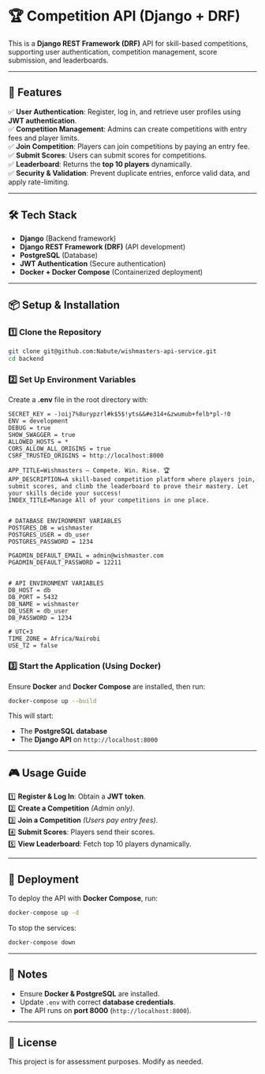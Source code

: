 # 🏆 Competition API (Django + DRF)

This is a **Django REST Framework (DRF)** API for skill-based competitions, supporting user authentication, competition management, score submission, and leaderboards.

---

## 🚀 Features

✅ **User Authentication**: Register, log in, and retrieve user profiles using **JWT authentication**.  
✅ **Competition Management**: Admins can create competitions with entry fees and player limits.  
✅ **Join Competition**: Players can join competitions by paying an entry fee.  
✅ **Submit Scores**: Users can submit scores for competitions.  
✅ **Leaderboard**: Returns the **top 10 players** dynamically.  
✅ **Security & Validation**: Prevent duplicate entries, enforce valid data, and apply rate-limiting.  

---

## 🛠️ Tech Stack

- **Django** (Backend framework)  
- **Django REST Framework (DRF)** (API development)  
- **PostgreSQL** (Database)  
- **JWT Authentication** (Secure authentication)  
- **Docker + Docker Compose** (Containerized deployment)  

---

## 📦 Setup & Installation

### 1️⃣ Clone the Repository  
```sh
git clone git@github.com:Nabute/wishmasters-api-service.git
cd backend
```

### 2️⃣ Set Up Environment Variables  
Create a **.env** file in the root directory with:

```env
SECRET_KEY = -)oij7%8urypzrl#k$5$!yts&&#e314+&zwumub+felb*pl-!0
ENV = development
DEBUG = true
SHOW_SWAGGER = true
ALLOWED_HOSTS = *
CORS_ALLOW_ALL_ORIGINS = true
CSRF_TRUSTED_ORIGINS = http://localhost:8000

APP_TITLE=Wishmasters – Compete. Win. Rise. 🏆
APP_DESCRIPTION=A skill-based competition platform where players join, submit scores, and climb the leaderboard to prove their mastery. Let your skills decide your success!
INDEX_TITLE=Manage All of your competitions in one place.


# DATABASE ENVIRONMENT VARIABLES
POSTGRES_DB = wishmaster
POSTGRES_USER = db_user
POSTGRES_PASSWORD = 1234 

PGADMIN_DEFAULT_EMAIL = admin@wishmaster.com
PGADMIN_DEFAULT_PASSWORD = 12211


# API ENVIRONMENT VARIABLES
DB_HOST = db
DB_PORT = 5432
DB_NAME = wishmaster
DB_USER = db_user
DB_PASSWORD = 1234

# UTC+3
TIME_ZONE = Africa/Nairobi
USE_TZ = false
```

### 3️⃣ Start the Application (Using Docker)  
Ensure **Docker** and **Docker Compose** are installed, then run:

```sh
docker-compose up --build
```
This will start:
- The **PostgreSQL database**  
- The **Django API** on `http://localhost:8000`  

---

## 🎮 Usage Guide

1️⃣ **Register & Log In**: Obtain a **JWT token**.  
2️⃣ **Create a Competition** *(Admin only)*.  
3️⃣ **Join a Competition** *(Users pay entry fees)*.  
4️⃣ **Submit Scores**: Players send their scores.  
5️⃣ **View Leaderboard**: Fetch top 10 players dynamically.  

---

## 🚀 Deployment

To deploy the API with **Docker Compose**, run:  
```sh
docker-compose up -d
```

To stop the services:  
```sh
docker-compose down
```

---

## 📌 Notes

- Ensure **Docker & PostgreSQL** are installed.  
- Update `.env` with correct **database credentials**.  
- The API runs on **port 8000** (`http://localhost:8000`).  

---

## 📄 License  
This project is for assessment purposes. Modify as needed.  
